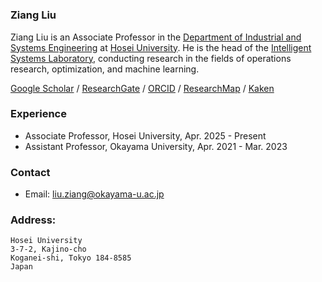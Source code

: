 # 

### Ziang Liu

Ziang Liu is an Associate Professor in the [Department of Industrial and Systems Engineering](https://ise-hp.ws.hosei.ac.jp/) at [Hosei University](https://www.hosei.ac.jp/). He is the head of the [Intelligent Systems Laboratory](https://isl-hosei.github.io/), conducting research in the fields of operations research, optimization, and machine learning. 

[Google Scholar](https://scholar.google.com/citations?user=dRuC1OoAAAAJ&hl) / 
[ResearchGate](https://www.researchgate.net/profile/Ziang-Liu-4) / 
[ORCID](https://orcid.org/0000-0002-1364-3502) / 
[ResearchMap](https://researchmap.jp/liu.ziang) /
[Kaken](https://nrid.nii.ac.jp/ja/nrid/1000030908166/)

### Experience

- Associate Professor, Hosei University, Apr. 2025 - Present
- Assistant Professor, Okayama University, Apr. 2021 - Mar. 2023

### Contact 

- Email: [liu.ziang@okayama-u.ac.jp](mailto:liu.ziang@okayama-u.ac.jp)   

### Address:
```
Hosei University   
3-7-2, Kajino-cho   
Koganei-shi, Tokyo 184-8585   
Japan
```


